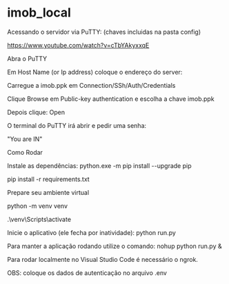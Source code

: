 # imob_local
Acessando o servidor via PuTTY: (chaves incluidas na pasta config)

https://www.youtube.com/watch?v=cTbYAkyxxqE

Abra o PuTTY

Em Host Name (or Ip address) coloque o endereço do server:

Carregue a imob.ppk em Connection/SSh/Auth/Credentials

Clique Browse em Public-key authentication e escolha a chave imob.ppk

Depois clique: Open

O terminal do PuTTY irá abrir e pedir uma senha:

"You are IN"

Como Rodar

Instale as dependências:
python.exe -m pip install --upgrade pip

pip install -r requirements.txt

Prepare seu ambiente virtual

python -m venv venv

.\venv\Scripts\activate

Inicie o aplicativo (ele fecha por inatividade):
python run.py

Para manter a aplicação rodando utilize o comando:
nohup python run.py &

Para rodar localmente no Visual Studio Code é necessário o ngrok.

OBS: coloque os dados de autenticação no arquivo .env
